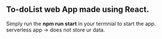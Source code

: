 ## To-doList web App made using React. <br>
Simply run the **npm run start** in your termnial to start the app. <br>
serverless app -> does not store ur data.
